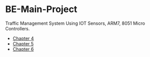 # BE-Main-Project
Traffic Management System Using IOT Sensors, ARM7, 8051 Micro Controllers.


* [Chapter 4](https://docs.google.com/document/d/1HFnG1fI5cUndkMwFvrTF2GpEvC7dBRyX/edit?usp=sharing&ouid=105477905628810372173&rtpof=true&sd=true)
* [Chapter 5](https://docs.google.com/document/d/1_E7wiiT1_-0rLkdZgm1JXCtGXadXTQWk/edit?usp=sharing&ouid=105477905628810372173&rtpof=true&sd=true)
* [Chapter 6](https://docs.google.com/document/d/1YgtAUhJfJRh_SkUvWejwmsAkudVcovNG/edit?usp=sharing&ouid=105477905628810372173&rtpof=true&sd=true)
